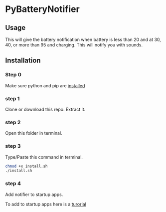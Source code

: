 # PyBatteryNotifier

## Usage

This will give the battery notification when battery is less than 20
and at 30, 40,  or more than 95 and charging.
This will notify you with sounds.

## Installation

### Step 0

Make sure python and pip are [installed](https://www.tutorialsteacher.com/python/install-python)

### step 1

Clone or download this repo.
Extract it.

### step 2

Open this folder in terminal.

### step 3

Type/Paste this command in terminal.

```bash
chmod +x install.sh
./install.sh
```

### step 4

Add notifier to startup apps.

To add to startup apps here is a [turorial](https://www.simplified.guide/gnome/automatically-run-program-on-startup)

